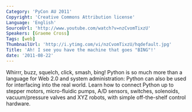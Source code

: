 ```yaml
---
Category: 'PyCon AU 2011'
Copyright: 'Creative Commons Attribution license'
Language: 'English'
SourceUrl: 'http://www.youtube.com/watch?v=nzCvomTixzU'
Speakers: [Graeme Cross]
Tags: [web]
ThumbnailUrl: 'http://i.ytimg.com/vi/nzCvomTixzU/hqdefault.jpg'
Title: 'Ah! I see you have the machine that goes "BING"!'
date: '2011-08-22'
---
```

Whirrr, buzz, squelch, click, smash, bing! Python is so much more than a
language for Web 2.0 and system administration: Python can also be used for
interfacing into the real world. Learn how to connect Python up to stepper
motors, micro-fluidic pumps, A/D sensors, switches, solenoids, vacuum/pressure
valves and XYZ robots, with simple off-the-shelf control hardware.


